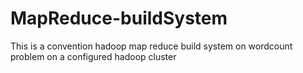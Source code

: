 # MapReduce-buildSystem
This is a convention hadoop map reduce build system on wordcount problem on a configured hadoop cluster
